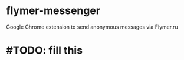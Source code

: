 # flymer-messenger

Google Chrome extension to send anonymous messages via Flymer.ru

# #TODO: fill this
